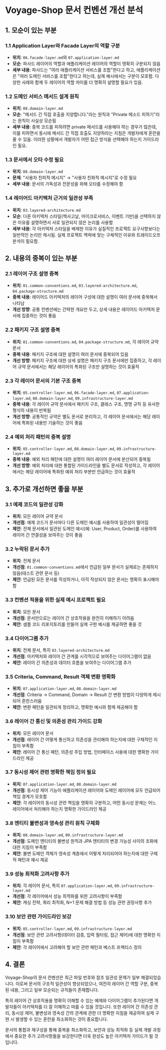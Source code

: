 # Voyage-Shop 문서 컨벤션 개선 분석

## 1. 모순이 있는 부분

### 1.1 Application Layer와 Facade Layer의 역할 구분

- **위치**: `06.facade-layer.md`와 `07.application-layer.md`
- **모순**: 파사드 레이어의 역할과 애플리케이션 레이어의 역할이 명확히 구분되지 않음
- **세부 내용**: 파사드는 "여러 애플리케이션 서비스를 조합"한다고 하고, 애플리케이션은 "여러 도메인 서비스를 조합"한다고 하는데, 실제 예시에서는 구분이 모호함. 다양한 사례와 함께 두 레이어의 역할 차이를 더 명확히 설명할 필요가 있음.

### 1.2 도메인 서비스 메서드 설계 원칙

- **위치**: `08.domain-layer.md`
- **모순**: "메서드 간 직접 호출을 지양합니다."라는 원칙과 "Private 메소드 피하기"라는 원칙이 사실상 모순됨
- **세부 내용**: 중복 코드를 피하려면 private 메서드를 사용해야 하는 경우가 많은데, 이를 피하면서 동시에 메서드 간 직접 호출도 지양하라는 지침은 개발자에게 혼란을 줄 수 있음. 이러한 상황에서 개발자가 어떤 접근 방식을 선택해야 하는지 가이드라인 필요.

### 1.3 문서에서 오타 수정 필요

- **위치**: `08.domain-layer.md`
- **문제**: "사용자 친피적 메시지" → "사용자 친화적 메시지"로 수정 필요
- **세부 내용**: 문서의 가독성과 전문성을 위해 오타를 수정해야 함

### 1.4 레이어드 아키텍처 근거의 일관성 부족

- **위치**: `03.layered-architecture.md`
- **모순**: 다른 아키텍처 스타일(헥사고날, 마이크로서비스, 이벤트 기반)을 선택하지 않은 이유를 설명하면서 서로 일관되지 않은 논리를 사용함
- **세부 내용**: 각 아키텍처 스타일을 배제한 이유가 실질적인 프로젝트 요구사항보다는 일반적인 논리만 제시됨. 실제 프로젝트 맥락에 맞는 구체적인 이유와 트레이드오프 분석이 필요함.

## 2. 내용의 중복이 있는 부분

### 2.1 레이어 구조 설명 중복

- **위치**: `01.common-conventions.md`, `03.layered-architecture.md`, `04.package-structure.md`
- **중복 내용**: 레이어드 아키텍처의 레이어 구성에 대한 설명이 여러 문서에 중복해서 나타남
- **개선 방향**: 공통 컨벤션에는 간략한 개요만 두고, 상세 내용은 레이어드 아키텍처 문서에 집중하는 것이 좋음

### 2.2 패키지 구조 설명 중복

- **위치**: `01.common-conventions.md`, `04.package-structure.md`, 각 레이어 규약 문서
- **중복 내용**: 패키지 구조에 대한 설명이 여러 문서에 중복되어 있음
- **개선 방향**: 패키지 구조에 대한 상세 설명은 패키지 구조 문서에만 집중하고, 각 레이어 규약 문서에서는 해당 레이어의 특화된 구조만 설명하는 것이 효율적

### 2.3 각 레이어 문서의 기본 구조 중복

- **위치**: `05.controller-layer.md`, `06.facade-layer.md`, `07.application-layer.md`, `08.domain-layer.md`, `09.infrastructure-layer.md`
- **중복 내용**: 각 레이어 규약 문서에서 패키지 구조, 클래스 구조, 명명 규칙 등 유사한 형식의 내용이 반복됨
- **개선 방향**: 공통적인 규약은 별도 문서로 분리하고, 각 레이어 문서에서는 해당 레이어에 특화된 내용만 기술하는 것이 좋음

### 2.4 예외 처리 패턴의 중복 설명

- **위치**: `05.controller-layer.md`, `08.domain-layer.md`, `09.infrastructure-layer.md`
- **중복 내용**: 예외 처리 패턴에 대한 설명이 여러 레이어 문서에 분산되어 중복됨
- **개선 방향**: 예외 처리에 대한 통합된 가이드라인을 별도 문서로 작성하고, 각 레이어에서는 해당 레이어에 특화된 예외 처리 부분만 언급하는 것이 효율적

## 3. 추가로 개선하면 좋을 부분

### 3.1 예제 코드의 일관성 강화

- **위치**: 모든 레이어 규약 문서
- **개선점**: 예제 코드가 문서마다 다른 도메인 예시를 사용하여 일관성이 떨어짐
- **제안**: 전체 문서에서 일관된 도메인 예시(예: User, Product, Order)를 사용하여 레이어 간 연결성을 보여주는 것이 좋음

### 3.2 누락된 문서 추가

- **위치**: 전체 문서
- **개선점**: `01.common-conventions.md`에서 언급된 일부 문서가 실제로는 존재하지 않음(테스트 관련 문서 등)
- **제안**: 언급된 모든 문서를 작성하거나, 아직 작성되지 않은 문서는 명확히 표시해야 함

### 3.3 컨벤션 적용을 위한 실제 예시 프로젝트 필요

- **위치**: 모든 문서
- **개선점**: 문서만으로는 레이어 간 상호작용을 완전히 이해하기 어려움
- **제안**: 샘플 코드 리포지토리를 만들어 실제 구현 예시를 제공하면 좋을 것

### 3.4 다이어그램 추가

- **위치**: 전체 문서, 특히 `03.layered-architecture.md`
- **개선점**: 아키텍처와 레이어 간 관계를 시각적으로 보여주는 다이어그램이 없음
- **제안**: 레이어 간 의존성과 데이터 흐름을 보여주는 다이어그램 추가

### 3.5 Criteria, Command, Result 객체 변환 명확화

- **위치**: `07.application-layer.md`, `08.domain-layer.md`
- **개선점**: Criteria → Command, Domain → Result 간 변환 방법이 다양하게 제시되어 혼란스러움
- **제안**: 변환 패턴을 일관되게 정리하고, 명확한 예시와 함께 제공해야 함

### 3.6 레이어 간 통신 및 의존성 관리 가이드 강화

- **위치**: 모든 레이어 문서
- **개선점**: 레이어 간 어떻게 통신하고 의존성을 관리해야 하는지에 대한 구체적인 지침이 부족함
- **제안**: 레이어 간 통신 패턴, 의존성 주입 방법, 인터페이스 사용에 대한 명확한 가이드라인 제공

### 3.7 동시성 제어 관련 명확한 책임 정의 필요

- **위치**: `07.application-layer.md`, `08.domain-layer.md`
- **개선점**: 동시성 제어 기능이 애플리케이션 레이어와 도메인 레이어에 모두 언급되어 책임 경계가 모호함
- **제안**: 각 레이어의 동시성 관련 책임을 명확히 구분하고, 어떤 동시성 문제는 어느 레이어에서 처리해야 하는지 명확한 가이드라인 제공

### 3.8 엔티티 불변성과 영속성 관리 원칙 구체화

- **위치**: `08.domain-layer.md`, `09.infrastructure-layer.md`
- **개선점**: 도메인 엔티티의 불변성 원칙과 JPA 엔티티의 변경 가능성 사이의 조화에 대한 지침이 부족함
- **제안**: 불변 도메인 객체가 영속성 계층에서 어떻게 처리되어야 하는지에 대한 구체적 패턴과 예시 제공

### 3.9 성능 최적화 고려사항 추가

- **위치**: 각 레이어 문서, 특히 `07.application-layer.md`, `09.infrastructure-layer.md`
- **개선점**: 각 레이어에서 성능 최적화를 위한 고려사항이 부족함
- **제안**: 캐싱 전략, 쿼리 최적화, N+1 문제 해결 방법 등 성능 관련 권장사항 추가

### 3.10 보안 관련 가이드라인 보강

- **위치**: `05.controller-layer.md`, `09.infrastructure-layer.md`
- **개선점**: 보안 관련 고려사항(데이터 검증, 입력 필터링, 접근 제어)에 대한 명확한 지침이 부족함
- **제안**: 각 레이어에서 고려해야 할 보안 관련 패턴과 베스트 프랙티스 정의

## 4. 결론

Voyage-Shop의 문서 컨벤션은 최근 파일 번호와 참조 일관성 문제가 일부 해결되었습니다. 이로써 문서의 구조적 일관성이 향상되었으나, 여전히 레이어 간 역할 구분, 중복된 내용, 그리고 일부 모순되는 규칙들이 존재합니다. 

특히 레이어 간 상호작용을 명확히 이해할 수 있는 예제와 다이어그램이 추가된다면 개발자들이 아키텍처를 더 잘 이해하고 따를 수 있을 것입니다. 또한 레이어 간 의존성 관리, 동시성 제어, 불변성과 영속성 간의 관계에 관한 더 명확한 지침을 제공하여 실제 구현 시 발생할 수 있는 혼란을 최소화하는 것이 중요합니다.

문서의 통합과 재구성을 통해 중복을 최소화하고, 보안과 성능 최적화 등 실제 개발 과정에서 중요한 추가 고려사항들을 보강한다면 더욱 완성도 높은 아키텍처 가이드가 될 것입니다. 